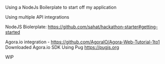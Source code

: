 Using a NodeJs Boilerplate to start off my application

Using multiple API integrations 

NodeJS Biolerplate: https://github.com/sahat/hackathon-starter#getting-started
    
Agora.io integration - https://github.com/AgoraIO/Agora-Web-Tutorial-1to1
Downloaded Agora.io SDK 
Using Pug
https://pugjs.org


WIP